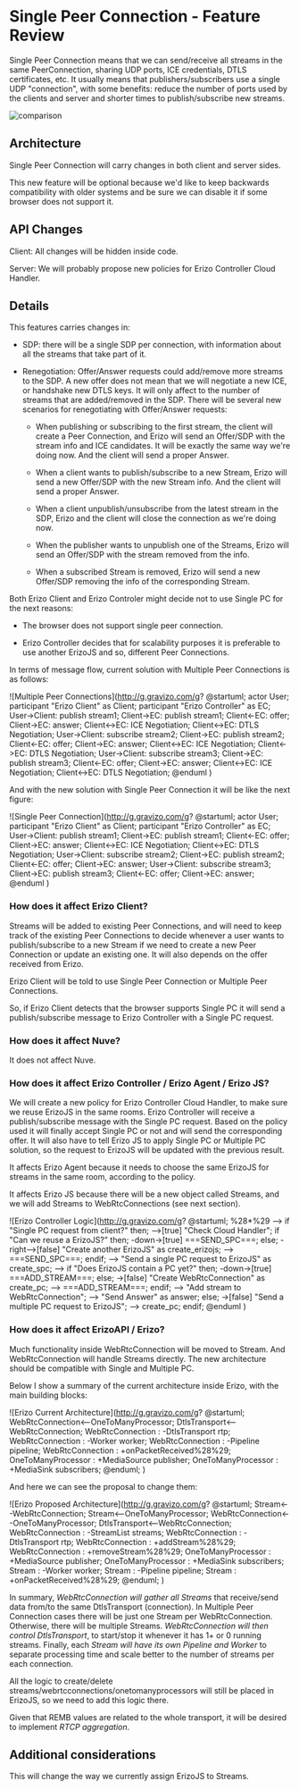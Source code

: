 # Single Peer Connection - Feature Review
Single Peer Connection means that we can send/receive all streams in the same PeerConnection, sharing UDP ports, ICE credentials, DTLS certificates, etc. It usually means that publishers/subscribers use a single UDP "connection", with some benefits: reduce the number of ports used by the clients and server and shorter times to publish/subscribe new streams.

![comparison](https://docs.google.com/drawings/d/1EMW43_6BX0mDJ2v4kLWrzDobz6dRjjqhctSkLM869io/pub?w=960&h=721)

## Architecture
Single Peer Connection will carry changes in both client and server sides.

This new feature will be optional because we'd like to keep backwards compatibility with older systems and be sure we can disable it if some browser does not support it.

## API Changes
Client: All changes will be hidden inside code.

Server: We will probably propose new policies for Erizo Controller Cloud Handler.

## Details
This features carries changes in:

- SDP: there will be a single SDP per connection, with information about all the streams that take part of it.

- Renegotiation: Offer/Answer requests could add/remove more streams to the SDP. A new offer does not mean that we will negotiate a new ICE, or handshake new DTLS keys. It will only affect to the number of streams that are added/removed in the SDP. There will be several new scenarios for renegotiating with Offer/Answer requests:

  - When publishing or subscribing to the first stream, the client will create a Peer Connection, and Erizo will send an Offer/SDP with the stream info and ICE candidates. It will be exactly the same way we're doing now. And the client will send a proper Answer.

  - When a client wants to publish/subscribe to a new Stream, Erizo will send a new Offer/SDP with the new Stream info. And the client will send a proper Answer.

  - When a client unpublish/unsubscribe from the latest stream in the SDP, Erizo and the client will close the connection as we're doing now.

  - When the publisher wants to unpublish one of the Streams, Erizo will send an Offer/SDP  with the stream removed from the info.

  - When a subscribed Stream is removed, Erizo will send a new Offer/SDP removing the info of the corresponding Stream.

Both Erizo Client and Erizo Controler might decide not to use Single PC for the next reasons:

  - The browser does not support single peer connection.

  - Erizo Controller decides that for scalability purposes it is preferable to use another ErizoJS and so, different Peer Connections.

In terms of message flow, current solution with Multiple Peer Connections is as follows:

![Multiple Peer Connections](http://g.gravizo.com/g?
@startuml;
actor User;
participant "Erizo Client" as Client;
participant "Erizo Controller" as EC;
User->Client: publish stream1;
Client->EC: publish stream1;
Client<-EC: offer;
Client->EC: answer;
Client<->EC: ICE Negotiation;
Client<->EC: DTLS Negotiation;
User->Client: subscribe stream2;
Client->EC: publish stream2;
Client<-EC: offer;
Client->EC: answer;
Client<->EC: ICE Negotiation;
Client<->EC: DTLS Negotiation;
User->Client: subscribe stream3;
Client->EC: publish stream3;
Client<-EC: offer;
Client->EC: answer;
Client<->EC: ICE Negotiation;
Client<->EC: DTLS Negotiation;
@enduml
)

And with the new solution with Single Peer Connection it will be like the next figure:

![Single Peer Connection](http://g.gravizo.com/g?
@startuml;
actor User;
participant "Erizo Client" as Client;
participant "Erizo Controller" as EC;
User->Client: publish stream1;
Client->EC: publish stream1;
Client<-EC: offer;
Client->EC: answer;
Client<->EC: ICE Negotiation;
Client<->EC: DTLS Negotiation;
User->Client: subscribe stream2;
Client->EC: publish stream2;
Client<-EC: offer;
Client->EC: answer;
User->Client: subscribe stream3;
Client->EC: publish stream3;
Client<-EC: offer;
Client->EC: answer;
@enduml
)

### How does it affect Erizo Client?
Streams will be added to existing Peer Connections, and will need to keep track of the existing Peer Connections to decide whenever a user wants to publish/subscribe to a new Stream if we need to create a new Peer Connection or update an existing one. It will also depends on the offer received from Erizo.

Erizo Client will be told to use Single Peer Connection or Multiple Peer Connections.

So, if Erizo Client detects that the browser supports Single PC it will send a publish/subscribe message to Erizo Controller with a Single PC request.

### How does it affect Nuve?
It does not affect Nuve.

### How does it affect Erizo Controller / Erizo Agent / Erizo JS?
We will create a new policy for Erizo Controller Cloud Handler, to make sure we reuse ErizoJS in the same rooms.
Erizo Controller will receive a publish/subscribe message with the Single PC request. Based on the policy used it will finally accept Single PC or not and will send the corresponding offer. It will also have to tell Erizo JS to apply Single PC or Multiple PC solution, so the request to ErizoJS will be updated with the previous result.

It affects Erizo Agent because it needs to choose the same ErizoJS for streams in the same room, according to the policy.

It affects Erizo JS because there will be a new object called Streams, and we will add Streams to WebRtcConnections (see next section).

![Erizo Controller Logic](http://g.gravizo.com/g?
@startuml;
%28*%29 --> if "Single PC request from client?" then;
  -->[true] "Check Cloud Handler";
  if "Can  we reuse a ErizoJS?" then;
    -down->[true] ===SEND_SPC===;
  else;
    -right-->[false] "Create another ErizoJS" as create_erizojs;
    --> ===SEND_SPC===;
  endif;
  --> "Send a single PC request to ErizoJS" as create_spc;
  --> if "Does ErizoJS contain a PC yet?" then;
    -down->[true] ===ADD_STREAM===;
  else;
    ->[false] "Create WebRtcConnection" as create_pc;
    --> ===ADD_STREAM===;
  endif;
  --> "Add stream to WebRtcConnection";
  --> "Send Answer" as answer;
else;
  ->[false] "Send a multiple PC request to ErizoJS";
  --> create_pc;
endif;
@enduml
)

### How does it affect ErizoAPI / Erizo?
Much functionality inside WebRtcConnection will be moved to Stream. And WebRtcConnection will handle Streams directly. The new architecture should be compatible with Single and Multiple PC.

Below I show a summary of the current architecture inside Erizo, with the main building blocks:

![Erizo Current Architecture](http://g.gravizo.com/g?
@startuml;
WebRtcConnection<--OneToManyProcessor;
DtlsTransport<--WebRtcConnection;
WebRtcConnection : -DtlsTransport rtp;
WebRtcConnection : -Worker worker;
WebRtcConnection : -Pipeline pipeline;
WebRtcConnection : +onPacketReceived%28%29;
OneToManyProcessor : +MediaSource publisher;
OneToManyProcessor : +MediaSink subscribers;
@enduml;
)

And here we can see the proposal to change them:

![Erizo Proposed Architecture](http://g.gravizo.com/g?
@startuml;
Stream<--WebRtcConnection;
Stream<--OneToManyProcessor;
WebRtcConnection<--OneToManyProcessor;
DtlsTransport<--WebRtcConnection;
WebRtcConnection : -StreamList streams;
WebRtcConnection : -DtlsTransport rtp;
WebRtcConnection : +addStream%28%29;
WebRtcConnection : +removeStream%28%29;
OneToManyProcessor : +MediaSource publisher;
OneToManyProcessor : +MediaSink subscribers;
Stream : -Worker worker;
Stream : -Pipeline pipeline;
Stream : +onPacketReceived%28%29;
@enduml;
)

In summary, *WebRtcConnection will gather all Streams* that receive/send data from/to the same DtlsTransport (connection). In Multiple Peer Connection cases there will be just one Stream per WebRtcConnection. Otherwise, there will be multiple Streams. *WebRtcConnection will then control DtlsTransport*, to start/stop it whenever it has 1+ or 0 running streams. Finally, each *Stream will have its own Pipeline and Worker* to separate processing time and scale better to the number of streams per each connection.

All the logic to create/delete streams/webrtcconnections/onetomanyprocessors will still be placed in ErizoJS, so we need to add this logic there.

Given that REMB values are related to the whole transport, it will be desired to implement *RTCP aggregation*.

## Additional considerations
This will change the way we currently assign ErizoJS to Streams.
